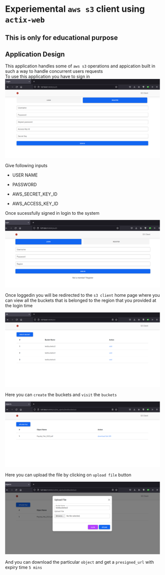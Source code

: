 # Experiemental `aws s3` client using `actix-web`  

## This is only for educational purpose

## Application Design

This application handles some of `aws s3` operations and appication built in such a way to handle concurrent users requests  
To use this application you have to sign in
![Sign In](docs/resources/register.png)

Give following inputs

* USER NAME

* PASSWORD

* AWS_SECRET_KEY_ID

* AWS_ACCESS_KEY_ID


Once sucessfully signed in login to the system

![Log In](docs/resources/login.png)

Once loggedin you will be redirected to the `s3 client` home page  where you can view all the buckets that is belonged to the region that you provided at the login time

![List Buckets](docs/resources/list_buckets.png)

Here you can `create` the buckets and `visit` the `buckets`

![List Objects](docs/resources/list_objects.png)

Here you can upload the file by clicking on `upload file` button  

![Upload File](docs/resources/upload_file.png)

And you can download the particular `object` and get a `presigned_url` with expiry time `5 mins` 